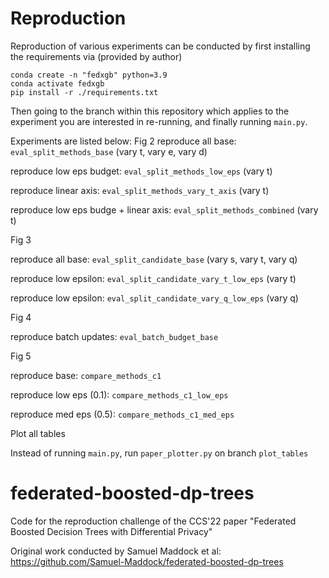 # Reproduction
Reproduction of various experiments can be conducted by first installing the requirements via (provided by author)
```
conda create -n "fedxgb" python=3.9 
conda activate fedxgb
pip install -r ./requirements.txt
```
Then going to the branch within this repository which applies to the experiment you are interested in re-running, and finally running `main.py`.

Experiments are listed below:
Fig 2
reproduce all base: `eval_split_methods_base` (vary t, vary e, vary d)

reproduce low eps budget: `eval_split_methods_low_eps` (vary t)

reproduce linear axis: `eval_split_methods_vary_t_axis` (vary t)

reproduce low eps budge + linear axis: `eval_split_methods_combined` (vary t)


Fig 3

reproduce all base: `eval_split_candidate_base` (vary s, vary t, vary q)

reproduce low epsilon: `eval_split_candidate_vary_t_low_eps` (vary t)

reproduce low epsilon: `eval_split_candidate_vary_q_low_eps` (vary q)


Fig 4

reproduce batch updates: `eval_batch_budget_base`


Fig 5

reproduce base: `compare_methods_c1`

reproduce low eps (0.1): `compare_methods_c1_low_eps`

reproduce med eps (0.5): `compare_methods_c1_med_eps`


Plot all tables

Instead of running `main.py`, run `paper_plotter.py` on branch `plot_tables`

# federated-boosted-dp-trees
Code for the reproduction challenge of the CCS'22 paper "Federated Boosted Decision Trees with Differential Privacy" 

Original work conducted by Samuel Maddock et al: https://github.com/Samuel-Maddock/federated-boosted-dp-trees
